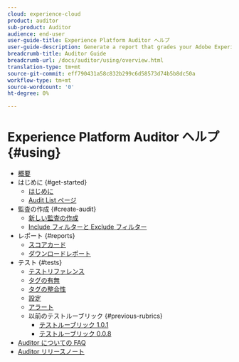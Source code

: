 ```yaml
---
cloud: experience-cloud
product: auditor
sub-product: Auditor
audience: end-user
user-guide-title: Experience Platform Auditor ヘルプ
user-guide-description: Generate a report that grades your Adobe Experience Cloud implementation, with pointers on how to improve it.
breadcrumb-title: Auditor Guide
breadcrumb-url: /docs/auditor/using/overview.html
translation-type: tm+mt
source-git-commit: eff790431a58c832b299c6d58573d74b5b8dc50a
workflow-type: tm+mt
source-wordcount: '0'
ht-degree: 0%

---
```



# Experience Platform Auditor ヘルプ {#using}

+ [概要](overview.md)
+ はじめに {#get-started}
   + [はじめに](get-started/getting-started.md)
   + [Audit List ページ](get-started/audit-list.md)
+ 監査の作成 {#create-audit}
   + [新しい監査の作成](create-audit/create-new-audit.md)
   + [Include フィルターと Exclude フィルター](create-audit/filters.md)
+ レポート {#reports}
   + [スコアカード](reports/scorecard.md)
   + [ダウンロードレポート](reports/download-report.md)
+ テスト {#tests}
   + [テストリファレンス](tests/test-reference.md)
   + [タグの有無](tests/test-ref-presence.md)
   + [タグの整合性](tests/test-ref-consistency.md)
   + [設定](tests/test-ref-cfg.md)
   + [アラート](tests/test-ref-alerts.md)
   + 以前のテストルーブリック {#previous-rubrics}
      + [テストルーブリック 1.0.1](tests/previous-rubrics/test-rubric1-0-1.md)
      + [テストルーブリック 0.0.8](tests/previous-rubrics/test-rubric1-0.md)
+ [Auditor についての FAQ](auditor-faq.md)
+ [Auditor リリースノート](release-notes.md)
